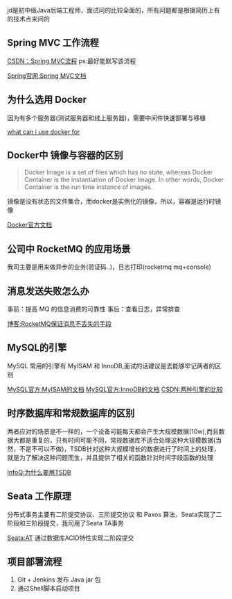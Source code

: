 jd是初中级Java后端工程师，面试问的比较全面的，所有问题都是根据简历上有的技术点来问的

## Spring MVC 工作流程

[CSDN：Spring MVC流程](https://blog.csdn.net/Mark_LQ/article/details/52104485) ps:最好能默写该流程

[Spring官网:Spring MVC文档](https://docs.spring.io/spring/docs/5.1.15.RELEASE/spring-framework-reference/web.html#mvc)

## 为什么选用 Docker 

因为有多个服务器(测试服务器和线上服务器)，需要中间件快速部署与移植

[what can i use docker for](https://docs.docker.com/get-started/overview/#what-can-i-use-docker-for)

## Docker中 镜像与容器的区别

> Docker Image is a set of files which has no state, whereas Docker Container is the instantiation of Docker Image. In other words, Docker Container is the run time instance of images.

镜像是没有状态的文件集合，而docker是实例化的镜像，所以，容器是运行时镜像

[Docker官方文档](https://docs.docker.com/get-started/overview/#docker-objects)

## 公司中 RocketMQ 的应用场景

我司主要是用来做异步的业务(验证码..)，日志打印(rocketmq mq+console)

## 消息发送失败怎么办

事前：提高 MQ 的信息消费的可靠性
事后：查看日志，异常排查

[博客:RocketMQ保证消息不丢失的手段](http://silence.work/2019/05/04/RocketMQ%20Reliablity/)

## MySQL的引擎

MySQL 常用的引擎有 MyISAM 和 InnoDB,面试的话建议是去能够牢记两者的区别

[MySQL官方:MyISAM的文档](https://dev.mysql.com/doc/internals/en/myisam.html)
[MySQL官方:InnoDB的文档](https://dev.mysql.com/doc/internals/en/innodb.html)
[CSDN:两种引擎的比较](https://blog.csdn.net/qq_27607965/article/details/79925288?ops_request_misc=%257B%2522request%255Fid%2522%253A%2522158934098919724848347705%2522%252C%2522scm%2522%253A%252220140713.130102334..%2522%257D&request_id=158934098919724848347705&biz_id=0&utm_medium=distribute.pc_search_result.none-task-blog-2~all~first_rank_v2~rank_v25-2-79925288.nonecase&utm_term=innodb%E5%92%8Cmyisam%E7%9A%84%E5%8C%BA%E5%88%AB)


## 时序数据库和常规数据库的区别

两者应对的场景是不一样的，一个设备可能每天都会产生大规模数据(10w),而且数据大都是重复的，只有时间可能不同，常规数据库不适合处理这种大规模数据(当然，不是不可以不做)，TSDB针对这种大规模增长的数据进行了时间上的处理，就是为了解决这种问题而生，并且提供了相关的函数针对时间字段函数的处理

[InfoQ:为什么要用TSDB](https://www.infoq.cn/article/2017/07/Why-time-series-database)

## Seata 工作原理

分布式事务主要有二阶提交协议、三阶提交协议 和 Paxos 算法，Seata实现了二阶段和三阶段提交，我司用了Seata TA事务

[Seata:AT](https://seata.io/zh-cn/docs/dev/mode/at-mode.html) 通过数据库ACID特性实现二阶段提交

## 项目部署流程

1. Git + Jenkins 发布 Java jar 包
2. 通过Shell脚本启动项目